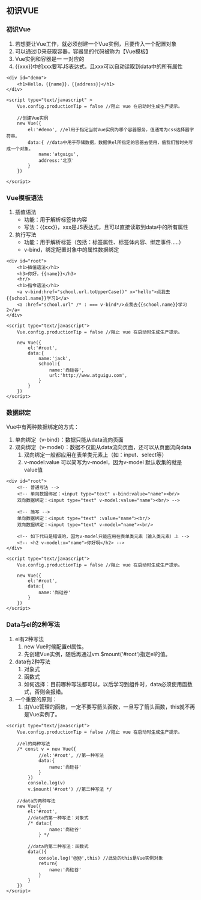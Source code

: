 ## 初识VUE

### 初识Vue

1. 若想要让Vue工作，就必须创建一个Vue实例，且要传入一个配置对象
2. 可以通过ID来获取容器，容器里的代码被称为【Vue模板】
3. Vue实例和容器是一 一对应的
4. {{xxx}}中的xxx要写JS表达式，且xxx可以自动读取到data中的所有属性

```vue
<div id="demo">
    <h1>Hello，{{name}}，{{address}}</h1>
</div>

<script type="text/javascript" >
    Vue.config.productionTip = false //阻止 vue 在启动时生成生产提示。

    //创建Vue实例
    new Vue({
        el:'#demo', //el用于指定当前Vue实例为哪个容器服务，值通常为css选择器字符串。
        data:{ //data中用于存储数据，数据供el所指定的容器去使用，值我们暂时先写成一个对象。
            name:'atguigu',
            address:'北京'
        }
    })

</script>
```



### Vue模板语法

1. 插值语法
   - 功能：用于解析标签体内容
   - 写法：{{xxx}}，xxx是JS表达式，且可以直接读取到data中的所有属性
2. 执行写法
   - 功能：用于解析标签（包括：标签属性、标签体内容、绑定事件.....）
   - v-bind，绑定配置对象中的属性数据绑定

```vue
<div id="root">
    <h1>插值语法</h1>
    <h3>你好，{{name}}</h3>
    <hr/>
    <h1>指令语法</h1>
    <a v-bind:href="school.url.toUpperCase()" x="hello">点我去{{school.name}}学习1</a>
    <a :href="school.url" /* : === v-bind*/>点我去{{school.name}}学习2</a>
</div>

<script type="text/javascript">
    Vue.config.productionTip = false //阻止 vue 在启动时生成生产提示。

    new Vue({
        el:'#root',
        data:{
            name:'jack',
            school:{
                name:'尚硅谷',
                url:'http://www.atguigu.com',
            }
        }
    })
</script>
```

### 数据绑定

Vue中有两种数据绑定的方式：

1. 单向绑定（v-bind）：数据只能从data流向页面
2. 双向绑定（v-model）：数据不仅能从data流向页面，还可以从页面流向data
   1. 双向绑定一般都应用在表单类元素上（如：input、select等）
   2. v-model:value 可以简写为v-model，因为v-model 默认收集的就是value值

```vue
<div id="root">
    <!-- 普通写法 -->
    <!-- 单向数据绑定：<input type="text" v-bind:value="name"><br/>
    双向数据绑定：<input type="text" v-model:value="name"><br/> -->

    <!-- 简写 -->
    单向数据绑定：<input type="text" :value="name"><br/>
    双向数据绑定：<input type="text" v-model="name"><br/>

    <!-- 如下代码是错误的，因为v-model只能应用在表单类元素（输入类元素）上 -->
    <!-- <h2 v-model:x="name">你好啊</h2> -->
</div>

<script type="text/javascript">
    Vue.config.productionTip = false //阻止 vue 在启动时生成生产提示。

    new Vue({
        el:'#root',
        data:{
            name:'尚硅谷'
        }
    })
</script>
```

### Data与el的2种写法

1. el有2种写法
   1. new Vue时候配置el属性。
   2. 先创建Vue实例，随后再通过vm.$mount('#root')指定el的值。
2. data有2种写法
   1. 对象式
   2. 函数式
   3. 如何选择：目前哪种写法都可以，以后学习到组件时，data必须使用函数式，否则会报错。
3. 一个重要的原则：
   1. 由Vue管理的函数，一定不要写箭头函数，一旦写了箭头函数，this就不再是Vue实例了。

```vue
<script type="text/javascript">
    Vue.config.productionTip = false //阻止 vue 在启动时生成生产提示。

    //el的两种写法
    /* const v = new Vue({
			//el:'#root', //第一种写法
			data:{
				name:'尚硅谷'
			}
		})
		console.log(v)
		v.$mount('#root') //第二种写法 */

    //data的两种写法
    new Vue({
        el:'#root',
        //data的第一种写法：对象式
        /* data:{
				name:'尚硅谷'
			} */

        //data的第二种写法：函数式
        data(){
            console.log('@@@',this) //此处的this是Vue实例对象
            return{
                name:'尚硅谷'
            }
        }
    })
</script>
```

